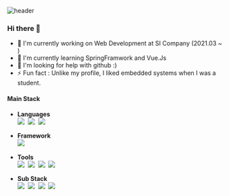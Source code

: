 
![header](https://capsule-render.vercel.app/api?type=Slice&color=E34F26&height=150&section=header&text=Dev_mine&fontSize=50&rotate=+10&fontAlignY=30&fontAlign=70&fontColor=black) 


### Hi there 👋
- 🔭 I'm currently working on Web Development at SI Company (2021.03 ~ )
- 🌱 I'm currently learning SpringFramwork and Vue.Js
- 🤔 I'm looking for help with github :)
- ⚡ Fun fact : Unlike my profile, I liked embedded systems when I was a student.

#### Main Stack
- **Languages** </br>
<img src="https://img.shields.io/badge/Java-007396?style=flat-square&logo=Java&logoColor=white"/></a>&nbsp;
<img src="https://img.shields.io/badge/JavaScript-F7DF1E?style=flat-square&logo=JavaScript&logoColor=black"/></a>&nbsp;
<img src="https://img.shields.io/badge/MySQL-4479A1?style=flat-square&logo=MySQL&logoColor=white"/></a>&nbsp;
- **Framework** </br>
<img src="https://img.shields.io/badge/Spring-6DB33F?style=flat-square&logo=Spring&logoColor=white"/></a>&nbsp;
- **Tools** </br>
<img src="https://img.shields.io/badge/Eclipse-2C2255?style=flat-square&logo=eclipse&logoColor=white"/></a>&nbsp;
<img src="https://img.shields.io/badge/Visual Studio Code-007ACC?style=flat-square&logo=Visual-Studio-Code&logoColor=white"/></a>&nbsp;
<img src="https://img.shields.io/badge/Git-F05032?style=flat-square&logo=Git&logoColor=white"/></a>&nbsp;
<img src="https://img.shields.io/badge/GitHub-181717?style=flat-square&logo=GitHub&logoColor=white"/></a>&nbsp;

- **Sub Stack** </br>
<img src="https://img.shields.io/badge/Linux-FCC624?style=flat-square&logo=Linux&logoColor=white"/></a>&nbsp;
<img src="https://img.shields.io/badge/Android-224f29?style=flat-square&logo=Android&logoColor=green"/></a>&nbsp;
<img src="https://img.shields.io/badge/Arduino-00979D?style=flat-square&logo=Arduino&logoColor=white"/></a>&nbsp;
<img src="https://img.shields.io/badge/Raspberry Pi-c21b2f?style=flat-square&logo=Raspberry-Pi&logoColor=white"/>&nbsp;


